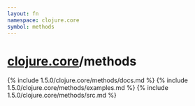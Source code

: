 ```yaml
---
layout: fn
namespace: clojure.core
symbol: methods
---
```


# [clojure.core](../)/methods

{% include 1.5.0/clojure.core/methods/docs.md %}
{% include 1.5.0/clojure.core/methods/examples.md %}
{% include 1.5.0/clojure.core/methods/src.md %}

